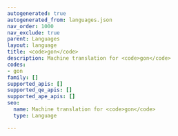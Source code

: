 ```yaml
---
autogenerated: true
autogenerated_from: languages.json
nav_order: 1000
nav_exclude: true
parent: Languages
layout: language
title: <code>gon</code>
description: Machine translation for <code>gon</code>
codes:
- gon
family: []
supported_apis: []
supported_qe_apis: []
supported_ape_apis: []
seo:
  name: Machine translation for <code>gon</code>
  type: Language

---
```


